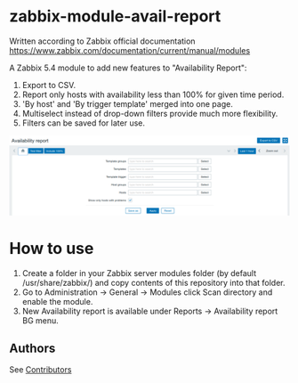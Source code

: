 # zabbix-module-avail-report
Written according to Zabbix official documentation <https://www.zabbix.com/documentation/current/manual/modules>

A Zabbix 5.4 module to add new features to "Availability Report":
1) Export to CSV.
2) Report only hosts with availability less than 100% for given time period.
3) 'By host' and 'By trigger template' merged into one page.
4) Multiselect instead of drop-down filters provide much more flexibility.
5) Filters can be saved for later use.

![screenshot](screenshots/zabbix-module-avail-report.png)

# How to use
1) Create a folder in your Zabbix server modules folder (by default /usr/share/zabbix/) and copy contents of this repository into that folder.
2) Go to Administration -> General -> Modules click Scan directory and enable the module.
3) New Availability report is available under Reports -> Availability report BG menu.

## Authors
See [Contributors](https://github.com/BGmot/zabbix-module-latest-data/graphs/contributors)

